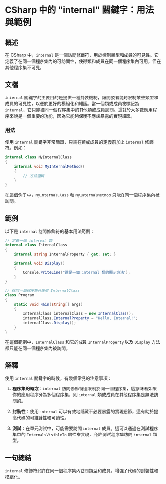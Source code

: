 <!--
Meta Description: # CSharp 中的 "internal" 關鍵字：用法與範例 ## 概述 在 CSharp 中，`internal` 是一個訪問修飾符，用於控制類型和成員的可見性。它定義了在同一個程序集內的可訪問性，使得類和成員在同一個程序集內可用，但在其他程序集不可見。 ## 文檔 `internal` 關鍵...
Meta Keywords: internal, internalclass, csharp, class, void
-->

# CSharp 中的 "internal" 關鍵字：用法與範例

## 概述
在 CSharp 中，`internal` 是一個訪問修飾符，用於控制類型和成員的可見性。它定義了在同一個程序集內的可訪問性，使得類和成員在同一個程序集內可用，但在其他程序集不可見。

## 文檔
`internal` 關鍵字的主要目的是提供一種封裝機制，讓開發者能夠限制某些類型和成員的可見性，以便於更好的模組化和維護。當一個類或成員被標記為 `internal`，它只能被同一個程序集中的其他類或成員訪問。這對於大多數應用程序來說是一個重要的功能，因為它能夠保護不應該暴露的實現細節。

### 用法
使用 `internal` 關鍵字非常簡單，只需在類或成員的定義前加上 `internal` 修飾符。例如：

```csharp
internal class MyInternalClass
{
    internal void MyInternalMethod()
    {
        // 方法邏輯
    }
}
```

在這個例子中，`MyInternalClass` 和 `MyInternalMethod` 只能在同一個程序集內被訪問。

## 範例
以下是 `internal` 訪問修飾符的基本用法範例：

```csharp
// 定義一個 internal 類
internal class InternalClass
{
    internal string InternalProperty { get; set; }

    internal void Display()
    {
        Console.WriteLine("這是一個 internal 類的顯示方法");
    }
}

// 在同一個程序集內使用 InternalClass
class Program
{
    static void Main(string[] args)
    {
        InternalClass internalClass = new InternalClass();
        internalClass.InternalProperty = "Hello, Internal!";
        internalClass.Display();
    }
}
```

在這個範例中，`InternalClass` 和它的成員 `InternalProperty` 以及 `Display` 方法都只能在同一個程序集內被訪問。

## 解釋
使用 `internal` 關鍵字的時候，有幾個常見的注意事項：

1. **程序集的概念**：`internal` 訪問修飾符僅限制於同一個程序集，這意味著如果你的應用程序分為多個程序集，則 `internal` 類或成員在其他程序集是無法訪問的。

2. **封裝性**：使用 `internal` 可以有效地隱藏不必要暴露的實現細節，這有助於提高代碼的可維護性和可讀性。

3. **測試**：在單元測試中，可能需要訪問 `internal` 成員。這可以通過在測試程序集中的 `InternalsVisibleTo` 屬性來實現，允許測試程序集訪問 `internal` 類型。

## 一句總結
`internal` 修飾符允許在同一個程序集內訪問類型和成員，增強了代碼的封裝性和模組化。